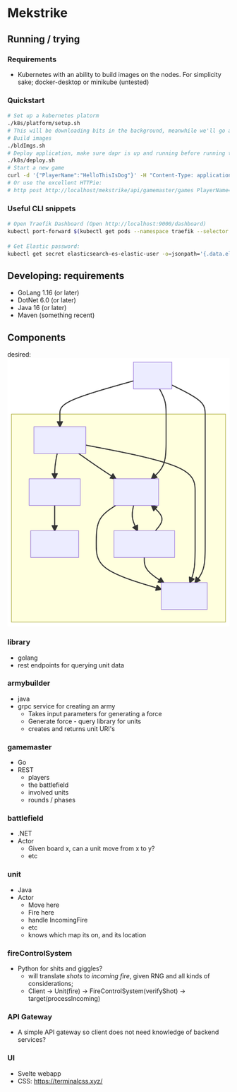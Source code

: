 # Mekstrike

## Running / trying

### Requirements

- Kubernetes with an ability to build images on the nodes. For simplicity sake; docker-desktop or minikube (untested)

### Quickstart

```sh
# Set up a kubernetes platorm
./k8s/platform/setup.sh
# This will be downloading bits in the background, meanwhile we'll go ahead and build some images
# Build images
./bldImgs.sh
# Deploy application, make sure dapr is up and running before running this
./k8s/deploy.sh
# Start a new game
curl -d '{"PlayerName":"HelloThisIsDog"}' -H "Content-Type: application/json" -X POST http://localhost/mekstrike/api/gamemaster/games
# Or use the excellent HTTPie:
# http post http://localhost/mekstrike/api/gamemaster/games PlayerName=ThisIsDog
```

### Useful CLI snippets

```sh
# Open Traefik Dashboard (Open http://localhost:9000/dashboard)
kubectl port-forward $(kubectl get pods --namespace traefik --selector "app.kubernetes.io/name=traefik" --output=name) 9000:9000 --namespace traefik

# Get Elastic password:
kubectl get secret elasticsearch-es-elastic-user -o=jsonpath='{.data.elastic}' --namespace monitoring| base64 --decode; echo
```

## Developing: requirements

- GoLang 1.16 (or later)
- DotNet 6.0 (or later)
- Java 16 (or later)
- Maven (something recent)

## Components

desired:
![overview](overview.svg)

### library

- golang
- rest endpoints for querying unit data

### armybuilder

- java
- grpc service for creating an army
  - Takes input parameters for generating a force
  - Generate force - query library for units
  - creates and returns unit URI's
  
### gamemaster

- Go
- REST
  - players
  - the battlefield
  - involved units
  - rounds / phases

### battlefield

- .NET
- Actor
  - Given board x, can a unit move from x to y?
  - etc

### unit

- Java
- Actor
  - Move here
  - Fire here
  - handle IncomingFire
  - etc
  - knows which map its on, and its location

### fireControlSystem

- Python for shits and giggles?
  - will translate *shots* to *incoming fire*, given RNG and all kinds of considerations;
  - Client -> Unit(fire) -> FireControlSystem(verifyShot) -> target(processIncoming)
  
### API Gateway

- A simple API gateway so client does not need knowledge of backend services?

### UI

- Svelte webapp
- CSS: https://terminalcss.xyz/ 
